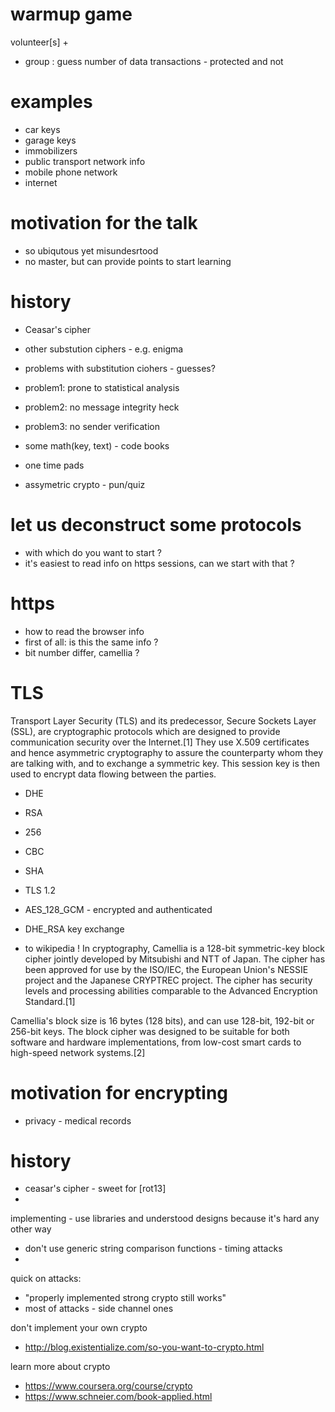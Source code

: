 # warmup game

volunteer[s] + 
* group : guess number of data transactions - protected and not

# examples
* car keys
* garage keys
* immobilizers
* public transport network info
* mobile phone network
* internet

# motivation for the talk
* so ubiqutous yet misundesrtood
* no master, but can provide points to start learning

# history
* Ceasar's cipher
* other substution ciphers - e.g. enigma
* problems with substitution ciohers - guesses?
* problem1: prone to statistical analysis
* problem2: no message integrity heck
* problem3: no sender verification

* some math(key, text) - code books
* one time pads

* assymetric crypto - pun/quiz


# let us deconstruct some protocols
* with which do you want to start ?
* it's easiest to read info on https sessions, can we start with that ?

# https
* how to read the browser info
* first of all: is this the same info ?
* bit number differ, camellia ?

# TLS
Transport Layer Security (TLS) and its predecessor, Secure Sockets Layer (SSL), are cryptographic protocols which are designed to provide communication security over the Internet.[1] They use X.509 certificates and hence asymmetric cryptography to assure the counterparty whom they are talking with, and to exchange a symmetric key. This session key is then used to encrypt data flowing between the parties. 


* DHE
* RSA
* 256
* CBC
* SHA

* TLS 1.2
* AES_128_GCM - encrypted and authenticated
* DHE_RSA key exchange


* to wikipedia !
In cryptography, Camellia is a 128-bit symmetric-key block cipher jointly developed by Mitsubishi and NTT of Japan. The cipher has been approved for use by the ISO/IEC, the European Union's NESSIE project and the Japanese CRYPTREC project. The cipher has security levels and processing abilities comparable to the Advanced Encryption Standard.[1]

Camellia's block size is 16 bytes (128 bits), and can use 128-bit, 192-bit or 256-bit keys. The block cipher was designed to be suitable for both software and hardware implementations, from low-cost smart cards to high-speed network systems.[2]




# motivation for encrypting
* privacy - medical records

# history
* ceasar's cipher - sweet for [rot13]
*

implementing - use libraries and understood designs because it's hard any other way
* don't use generic string comparison functions - timing attacks
*

quick on attacks:
* "properly implemented strong crypto still works"
* most of attacks - side channel ones

don't implement your own crypto
* http://blog.existentialize.com/so-you-want-to-crypto.html

learn more about crypto
* https://www.coursera.org/course/crypto
* https://www.schneier.com/book-applied.html


